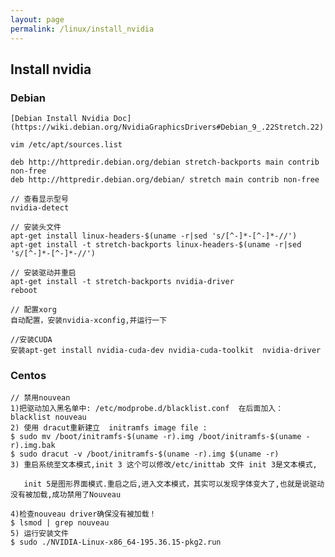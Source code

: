 ```yaml
---
layout: page
permalink: /linux/install_nvidia
---
```


## Install nvidia

### Debian
    [Debian Install Nvidia Doc](https://wiki.debian.org/NvidiaGraphicsDrivers#Debian_9_.22Stretch.22)

    vim /etc/apt/sources.list

    deb http://httpredir.debian.org/debian stretch-backports main contrib non-free
    deb http://httpredir.debian.org/debian/ stretch main contrib non-free

    // 查看显示型号
    nvidia-detect

    // 安装头文件
    apt-get install linux-headers-$(uname -r|sed 's/[^-]*-[^-]*-//')
    apt-get install -t stretch-backports linux-headers-$(uname -r|sed 's/[^-]*-[^-]*-//')

    // 安装驱动并重启
    apt-get install -t stretch-backports nvidia-driver 
    reboot

    // 配置xorg
    自动配置，安装nvidia-xconfig,并运行一下

    //安装CUDA
    安装apt-get install nvidia-cuda-dev nvidia-cuda-toolkit  nvidia-driver 


### Centos 

    // 禁用nouvean
    1)把驱动加入黑名单中: /etc/modprobe.d/blacklist.conf  在后面加入：
    blacklist nouveau
    2) 使用 dracut重新建立  initramfs image file :
    $ sudo mv /boot/initramfs-$(uname -r).img /boot/initramfs-$(uname -r).img.bak
    $ sudo dracut -v /boot/initramfs-$(uname -r).img $(uname -r)
    3) 重启系统至文本模式,init 3 这个可以修改/etc/inittab 文件 init 3是文本模式,
    
       init 5是图形界面模式.重启之后,进入文本模式，其实可以发现字体变大了,也就是说驱动没有被加载,成功禁用了Nouveau
    
    4)检查nouveau driver确保没有被加载！
    $ lsmod | grep nouveau
    5) 运行安装文件
    $ sudo ./NVIDIA-Linux-x86_64-195.36.15-pkg2.run
